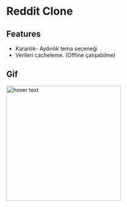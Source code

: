 # Reddit Clone


## Features
- Karanlık- Aydınlık tema seçeneği
- Verileri cacheleme. (Offline çalışabilme)


## Gif

<img src="https://user-images.githubusercontent.com/42682090/195377169-4e30d879-2fb5-4cdf-90d5-95de995725bc.gif" width="300" title="hover text">




